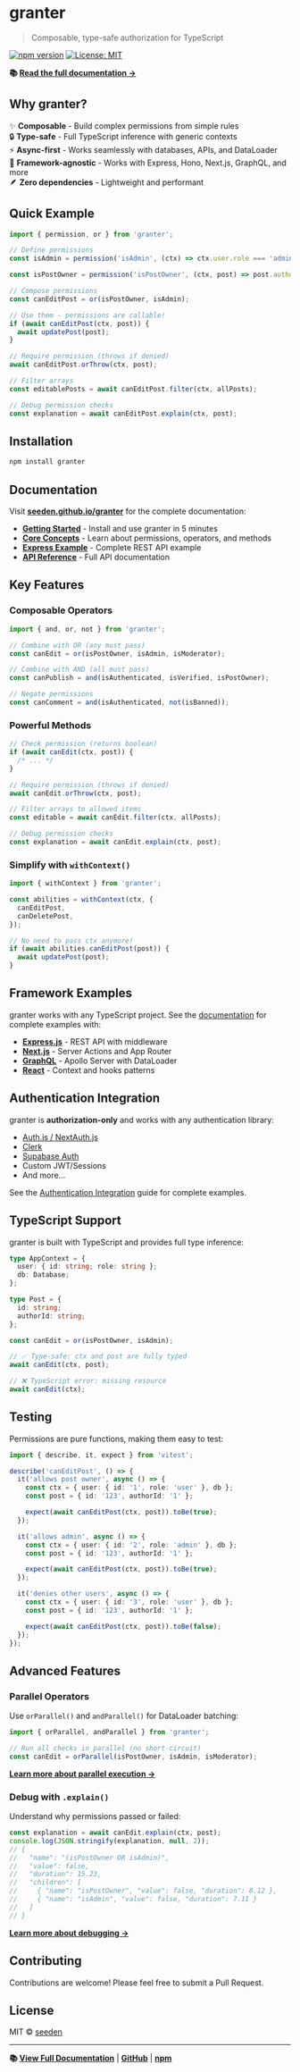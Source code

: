 # granter

> Composable, type-safe authorization for TypeScript

[![npm version](https://img.shields.io/npm/v/granter.svg)](https://www.npmjs.com/package/granter)
[![License: MIT](https://img.shields.io/badge/License-MIT-yellow.svg)](https://opensource.org/licenses/MIT)

**📚 [Read the full documentation →](https://seeden.github.io/granter)**

## Why granter?

✨ **Composable** - Build complex permissions from simple rules  
🔒 **Type-safe** - Full TypeScript inference with generic contexts  
⚡ **Async-first** - Works seamlessly with databases, APIs, and DataLoader  
🔧 **Framework-agnostic** - Works with Express, Hono, Next.js, GraphQL, and more  
🪶 **Zero dependencies** - Lightweight and performant

## Quick Example

```typescript
import { permission, or } from 'granter';

// Define permissions
const isAdmin = permission('isAdmin', (ctx) => ctx.user.role === 'admin');

const isPostOwner = permission('isPostOwner', (ctx, post) => post.authorId === ctx.user.id);

// Compose permissions
const canEditPost = or(isPostOwner, isAdmin);

// Use them - permissions are callable!
if (await canEditPost(ctx, post)) {
  await updatePost(post);
}

// Require permission (throws if denied)
await canEditPost.orThrow(ctx, post);

// Filter arrays
const editablePosts = await canEditPost.filter(ctx, allPosts);

// Debug permission checks
const explanation = await canEditPost.explain(ctx, post);
```

## Installation

```bash
npm install granter
```

## Documentation

Visit **[seeden.github.io/granter](https://seeden.github.io/granter)** for the complete documentation:

- **[Getting Started](https://seeden.github.io/granter/docs/getting-started)** - Install and use granter in 5 minutes
- **[Core Concepts](https://seeden.github.io/granter/docs/permissions)** - Learn about permissions, operators, and methods
- **[Express Example](https://seeden.github.io/granter/docs/express)** - Complete REST API example
- **[API Reference](https://seeden.github.io/granter/docs/api-reference)** - Full API documentation

## Key Features

### Composable Operators

```typescript
import { and, or, not } from 'granter';

// Combine with OR (any must pass)
const canEdit = or(isPostOwner, isAdmin, isModerator);

// Combine with AND (all must pass)
const canPublish = and(isAuthenticated, isVerified, isPostOwner);

// Negate permissions
const canComment = and(isAuthenticated, not(isBanned));
```

### Powerful Methods

```typescript
// Check permission (returns boolean)
if (await canEdit(ctx, post)) {
  /* ... */
}

// Require permission (throws if denied)
await canEdit.orThrow(ctx, post);

// Filter arrays to allowed items
const editable = await canEdit.filter(ctx, allPosts);

// Debug permission checks
const explanation = await canEdit.explain(ctx, post);
```

### Simplify with `withContext()`

```typescript
import { withContext } from 'granter';

const abilities = withContext(ctx, {
  canEditPost,
  canDeletePost,
});

// No need to pass ctx anymore!
if (await abilities.canEditPost(post)) {
  await updatePost(post);
}
```

## Framework Examples

granter works with any TypeScript project. See the [documentation](https://seeden.github.io/granter) for complete examples with:

- **[Express.js](https://seeden.github.io/granter/docs/express)** - REST API with middleware
- **[Next.js](https://seeden.github.io/granter/docs/nextjs)** - Server Actions and App Router
- **[GraphQL](https://seeden.github.io/granter/docs/graphql)** - Apollo Server with DataLoader
- **[React](https://seeden.github.io/granter/docs/react)** - Context and hooks patterns

## Authentication Integration

granter is **authorization-only** and works with any authentication library:

- [Auth.js / NextAuth.js](https://seeden.github.io/granter/docs/auth-js)
- [Clerk](https://seeden.github.io/granter/docs/clerk)
- [Supabase Auth](https://seeden.github.io/granter/docs/supabase)
- Custom JWT/Sessions
- And more...

See the [Authentication Integration](https://seeden.github.io/granter/docs) guide for complete examples.

## TypeScript Support

granter is built with TypeScript and provides full type inference:

```typescript
type AppContext = {
  user: { id: string; role: string };
  db: Database;
};

type Post = {
  id: string;
  authorId: string;
};

const canEdit = or(isPostOwner, isAdmin);

// ✅ Type-safe: ctx and post are fully typed
await canEdit(ctx, post);

// ❌ TypeScript error: missing resource
await canEdit(ctx);
```

## Testing

Permissions are pure functions, making them easy to test:

```typescript
import { describe, it, expect } from 'vitest';

describe('canEditPost', () => {
  it('allows post owner', async () => {
    const ctx = { user: { id: '1', role: 'user' }, db };
    const post = { id: '123', authorId: '1' };

    expect(await canEditPost(ctx, post)).toBe(true);
  });

  it('allows admin', async () => {
    const ctx = { user: { id: '2', role: 'admin' }, db };
    const post = { id: '123', authorId: '1' };

    expect(await canEditPost(ctx, post)).toBe(true);
  });

  it('denies other users', async () => {
    const ctx = { user: { id: '3', role: 'user' }, db };
    const post = { id: '123', authorId: '1' };

    expect(await canEditPost(ctx, post)).toBe(false);
  });
});
```

## Advanced Features

### Parallel Operators

Use `orParallel()` and `andParallel()` for DataLoader batching:

```typescript
import { orParallel, andParallel } from 'granter';

// Run all checks in parallel (no short-circuit)
const canEdit = orParallel(isPostOwner, isAdmin, isModerator);
```

**[Learn more about parallel execution →](https://seeden.github.io/granter/docs/parallel-execution)**

### Debug with `.explain()`

Understand why permissions passed or failed:

```typescript
const explanation = await canEdit.explain(ctx, post);
console.log(JSON.stringify(explanation, null, 2));
// {
//   "name": "(isPostOwner OR isAdmin)",
//   "value": false,
//   "duration": 15.23,
//   "children": [
//     { "name": "isPostOwner", "value": false, "duration": 8.12 },
//     { "name": "isAdmin", "value": false, "duration": 7.11 }
//   ]
// }
```

**[Learn more about debugging →](https://seeden.github.io/granter/docs/debugging)**

## Contributing

Contributions are welcome! Please feel free to submit a Pull Request.

## License

MIT © [seeden](https://github.com/seeden)

---

**📚 [View Full Documentation](https://seeden.github.io/granter)** | **[GitHub](https://github.com/seeden/whocan)** | **[npm](https://www.npmjs.com/package/granter)**
